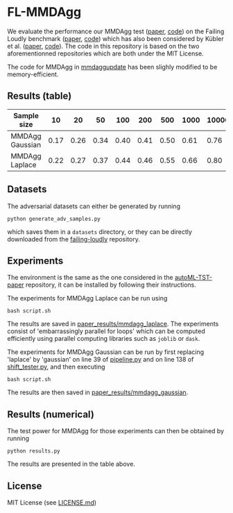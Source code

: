 # FL-MMDAgg

We evaluate the performance our MMDAgg test ([paper](https://arxiv.org/abs/2110.15073), [code](https://github.com/antoninschrab/mmdagg-paper)) on the Failing Loudly benchmark ([paper](https://proceedings.neurips.cc/paper/2019/hash/846c260d715e5b854ffad5f70a516c88-Abstract.html), [code](https://github.com/steverab/failing-loudly/)) which has also been considered by Kübler et al. ([paper](https://arxiv.org/abs/2206.08843), [code](https://github.com/jmkuebler/autoML-TST-paper)). The code in this repository is based on the two aforementionned repositories which are both under the MIT License.

The code for MMDAgg in [mmdaggupdate](mmdaggupdate) has been slighly modified to be memory-efficient.

## Results (table)

| Sample size | 10 | 20 | 50 | 100 | 200 | 500 | 1000 | 10000 |
| -- | -- | -- | -- | -- | -- | -- | -- | -- |
| MMDAgg Gaussian | 0.17 | 0.26 | 0.34 | 0.40 | 0.41 | 0.50 | 0.61 | 0.76 |
| MMDAgg Laplace | 0.22 | 0.27 | 0.37 | 0.44 | 0.46 | 0.55 | 0.66 | 0.80 |

## Datasets

The adversarial datasets can either be generated by running 
```
python generate_adv_samples.py
```
which saves them in a `datasets` directory,
or they can be directly downloaded from the [failing-loudly](https://github.com/steverab/failing-loudly/tree/42afd118237ded54c6ebef4a3417d8c1db44f76d/datasets) repository. 

## Experiments

The environment is the same as the one considered in the [autoML-TST-paper](https://github.com/jmkuebler/autoML-TST-paper) repository, it can be installed by following their instructions.

The experiments for MMDAgg Laplace can be run using 
```
bash script.sh
```
The results are saved in [paper_results/mmdagg_laplace](paper_results/mmdagg_laplace).
The experiments consist of
'embarrassingly parallel for loops' which can be computed efficiently using parallel computing libraries such as `joblib` or `dask`.

The experiments for MMDAgg Gaussian can be run by first replacing 'laplace' by 'gaussian' on line 39 of [pipeline.py](pipeline.py) and on line 138 of [shift_tester.py](shift_tester.py), and then executing
```
bash script.sh
```
The results are then saved in [paper_results/mmdagg_gaussian](paper_results/mmdagg_gaussian).

## Results (numerical)

The test power for MMDAgg for those experiments can then be obtained by running
```
python results.py
```
The results are presented in the table above.

## License

MIT License (see [LICENSE.md](LICENSE.md))
